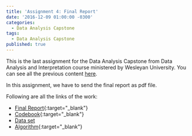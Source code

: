 ```yaml
---
title: 'Assignment 4: Final Report'
date: '2016-12-09 01:00:00 -0300'
categories:
  - Data Analysis Capstone
tags:
  - Data Analysis Capstone
published: true
---
```


This is the last assignment for the Data Analysis Capstone from Data Analysis and Interpretation course ministered by Wesleyan University.
You can see all the previous content [here](https://yan-duarte.github.io/tags/).

In this assignment, we have to send the final report as pdf file.

Following are all the links of the work:

  - [Final Report](http://yan-duarte.github.io/archives/FinalReport.pdf){:target="_blank"}
  - [Codebook](http://yan-duarte.github.io/archives/QOG_codebook.pdf){:target="_blank"}
  - [Data set](http://yan-duarte.github.io/archives/QOG_dataset.csv)
  - [Algorithm](https://github.com/yan-duarte/yan-duarte.github.io/blob/master/archives/dac_final.ipynb){:target="_blank"}
